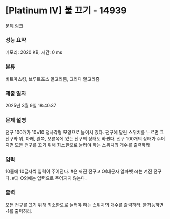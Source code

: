 # [Platinum IV] 불 끄기 - 14939 

[문제 링크](https://www.acmicpc.net/problem/14939) 

### 성능 요약

메모리: 2020 KB, 시간: 0 ms

### 분류

비트마스킹, 브루트포스 알고리즘, 그리디 알고리즘

### 제출 일자

2025년 3월 9일 18:40:37

### 문제 설명

<p>전구 100개가 10×10 정사각형 모양으로 늘어서 있다. 전구에 달린 스위치를 누르면 그 전구와 위, 아래, 왼쪽, 오른쪽에 있는 전구의 상태도 바뀐다. 전구 100개의 상태가 주어지면 모든 전구를 끄기 위해 최소한으로 눌러야 하는 스위치의 개수를 출력하라</p>

### 입력 

 <p>10줄에 10글자씩 입력이 주어진다. #은 꺼진 전구고 O(대문자 알파벳 o)는 켜진 전구다. #과 O외에는 입력으로 주어지지 않는다.</p>

### 출력 

 <p>모든 전구를 끄기 위해 최소한으로 눌러야 하는 스위치의 개수를 출력하라. 불가능하면 -1를 출력하라.</p>

